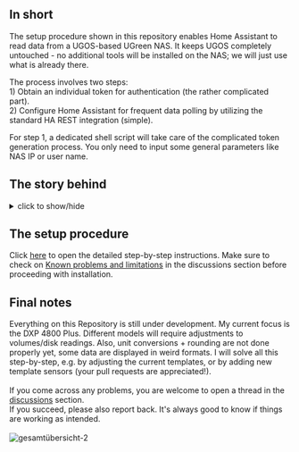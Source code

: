 ## In short

The setup procedure shown in this repository enables Home Assistant to read data from a UGOS-based UGreen NAS. It keeps UGOS completely untouched - no additional tools will be installed on the NAS; we will just use what is already there.

The process involves two steps:<br/>1) Obtain an individual token for authentication (the rather complicated part).<br/>2) Configure Home Assistant for frequent data polling by utilizing the standard HA REST integration (simple).

For step 1, a dedicated shell script will take care of the complicated token generation process. You only need to input some general parameters like NAS IP or user name.

## The story behind

<details>
  <summary>click to show/hide</summary>
  <br/>When I switched from my old QNAP to the new UGreen DXP, I ran into a couple of challenges.<br/><br/>
  The first issue was migrating my VMs. After nearly 10 years of using that QNAP, I had built up a collection of virtual machines, including my entire Home Automation System with databases spanning the past decade. Initially, I couldn’t get these VMs to a functional state on the new system. After some trial-and-error (and a deeper dive into what was going wrong), I found a relatively simple solution. You can check out the details in <a href="https://discord.com/channels/1208438687168335913/1270855790147797104/1318333164455723070">this</a> pinned post on the UGreen Discord.<br/><br/>
  
  The next hurdle was UGOS itself — it’s not exactly chatty when it comes to providing operational data like CPU utilization, memory usage etc. As QNAP has its own HA integration, I was used to views like this one:
  
  ![image](https://github.com/user-attachments/assets/37f5f5d5-9998-4879-bdfa-8fa4d5590ef0)
  
  Searching the Web for a ready-made HA solution or integration didn't get me any positives (but a lot of useful background information). So, I had to start digging myself. The outcome can be found in this GitHub Repository. It is not what I would expect of a 'professional' one-click end user solution; it isn't even nice code. But it's working, and a valid proof-of-concept.
</details>

## The setup procedure

Click [here](https://github.com/Tom-Bom-badil/ugreen_nas/blob/main/docs/how_to_setup.md) to open the detailed step-by-step instructions. Make sure to check on [Known problems and limitations](https://github.com/Tom-Bom-badil/ugreen_nas/discussions/2) in the discussions section before proceeding with installation.

## Final notes

Everything on this Repository is still under development. My current focus is the DXP 4800 Plus. Different models will require adjustments to volumes/disk readings. Also, unit conversions + rounding are not done properly yet, some data are displayed in weird formats. I will solve all this step-by-step, e.g. by adjusting the current templates, or by adding new template sensors (your pull requests are appreciated!).<br/><br/>
If you come across any problems, you are welcome to open a thread in the [discussions](https://github.com/Tom-Bom-badil/ugreen_nas/discussions) section.<br/>
If you succeed, please also report back. It's always good to know if things are working as intended.
<br/><br/>
![gesamtübersicht-2](https://github.com/user-attachments/assets/b5adc821-fca0-4ed2-80d3-ba631748f5c8)
